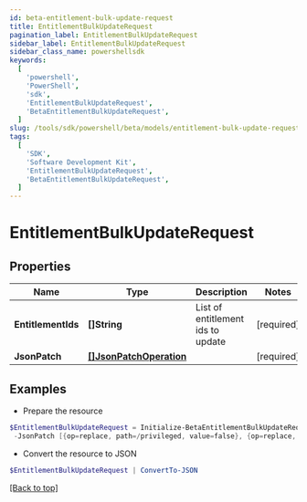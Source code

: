 ```yaml
---
id: beta-entitlement-bulk-update-request
title: EntitlementBulkUpdateRequest
pagination_label: EntitlementBulkUpdateRequest
sidebar_label: EntitlementBulkUpdateRequest
sidebar_class_name: powershellsdk
keywords:
  [
    'powershell',
    'PowerShell',
    'sdk',
    'EntitlementBulkUpdateRequest',
    'BetaEntitlementBulkUpdateRequest',
  ]
slug: /tools/sdk/powershell/beta/models/entitlement-bulk-update-request
tags:
  [
    'SDK',
    'Software Development Kit',
    'EntitlementBulkUpdateRequest',
    'BetaEntitlementBulkUpdateRequest',
  ]
---
```


# EntitlementBulkUpdateRequest

## Properties

| Name | Type | Description | Notes |
| --- | --- | --- | --- |
| **EntitlementIds** | **[]String** | List of entitlement ids to update | [required] |
| **JsonPatch** | [**[]JsonPatchOperation**](json-patch-operation) |  | [required] |

## Examples

- Prepare the resource

```powershell
$EntitlementBulkUpdateRequest = Initialize-BetaEntitlementBulkUpdateRequest  -EntitlementIds [2c91808a7624751a01762f19d665220d, 2c91808a7624751a01762f19d67c220e, 2c91808a7624751a01762f19d692220f] `
 -JsonPatch [{op=replace, path=/privileged, value=false}, {op=replace, path=/requestable, value=false}]
```

- Convert the resource to JSON

```powershell
$EntitlementBulkUpdateRequest | ConvertTo-JSON
```

[[Back to top]](#)
